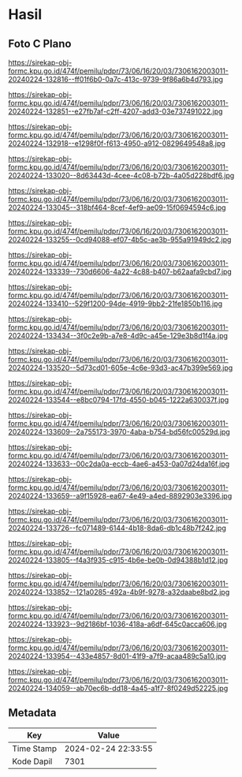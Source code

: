 # Hasil

## Foto C Plano

https://sirekap-obj-formc.kpu.go.id/474f/pemilu/pdpr/73/06/16/20/03/7306162003011-20240224-132816--ff01f6b0-0a7c-413c-9739-9f86a6b4d793.jpg

https://sirekap-obj-formc.kpu.go.id/474f/pemilu/pdpr/73/06/16/20/03/7306162003011-20240224-132851--e27fb7af-c2ff-4207-add3-03e737491022.jpg

https://sirekap-obj-formc.kpu.go.id/474f/pemilu/pdpr/73/06/16/20/03/7306162003011-20240224-132918--e1298f0f-f613-4950-a912-0829649548a8.jpg

https://sirekap-obj-formc.kpu.go.id/474f/pemilu/pdpr/73/06/16/20/03/7306162003011-20240224-133020--8d63443d-4cee-4c08-b72b-4a05d228bdf6.jpg

https://sirekap-obj-formc.kpu.go.id/474f/pemilu/pdpr/73/06/16/20/03/7306162003011-20240224-133045--318bf464-8cef-4ef9-ae09-15f0694594c6.jpg

https://sirekap-obj-formc.kpu.go.id/474f/pemilu/pdpr/73/06/16/20/03/7306162003011-20240224-133255--0cd94088-ef07-4b5c-ae3b-955a91949dc2.jpg

https://sirekap-obj-formc.kpu.go.id/474f/pemilu/pdpr/73/06/16/20/03/7306162003011-20240224-133339--730d6606-4a22-4c88-b407-b62aafa9cbd7.jpg

https://sirekap-obj-formc.kpu.go.id/474f/pemilu/pdpr/73/06/16/20/03/7306162003011-20240224-133410--529f1200-94de-4919-9bb2-21fe1850b116.jpg

https://sirekap-obj-formc.kpu.go.id/474f/pemilu/pdpr/73/06/16/20/03/7306162003011-20240224-133434--3f0c2e9b-a7e8-4d9c-a45e-129e3b8d1f4a.jpg

https://sirekap-obj-formc.kpu.go.id/474f/pemilu/pdpr/73/06/16/20/03/7306162003011-20240224-133520--5d73cd01-605e-4c6e-93d3-ac47b399e569.jpg

https://sirekap-obj-formc.kpu.go.id/474f/pemilu/pdpr/73/06/16/20/03/7306162003011-20240224-133544--e8bc0794-17fd-4550-b045-1222a630037f.jpg

https://sirekap-obj-formc.kpu.go.id/474f/pemilu/pdpr/73/06/16/20/03/7306162003011-20240224-133609--2a755173-3970-4aba-b754-bd56fc00529d.jpg

https://sirekap-obj-formc.kpu.go.id/474f/pemilu/pdpr/73/06/16/20/03/7306162003011-20240224-133633--00c2da0a-eccb-4ae6-a453-0a07d24da16f.jpg

https://sirekap-obj-formc.kpu.go.id/474f/pemilu/pdpr/73/06/16/20/03/7306162003011-20240224-133659--a9f15928-ea67-4e49-a4ed-8892903e3396.jpg

https://sirekap-obj-formc.kpu.go.id/474f/pemilu/pdpr/73/06/16/20/03/7306162003011-20240224-133726--fc071489-6144-4b18-8da6-db1c48b7f242.jpg

https://sirekap-obj-formc.kpu.go.id/474f/pemilu/pdpr/73/06/16/20/03/7306162003011-20240224-133805--f4a3f935-c915-4b6e-be0b-0d94388b1d12.jpg

https://sirekap-obj-formc.kpu.go.id/474f/pemilu/pdpr/73/06/16/20/03/7306162003011-20240224-133852--121a0285-492a-4b9f-9278-a32daabe8bd2.jpg

https://sirekap-obj-formc.kpu.go.id/474f/pemilu/pdpr/73/06/16/20/03/7306162003011-20240224-133923--9d2186bf-1036-418a-a6df-645c0acca606.jpg

https://sirekap-obj-formc.kpu.go.id/474f/pemilu/pdpr/73/06/16/20/03/7306162003011-20240224-133954--433e4857-8d01-41f9-a7f9-acaa489c5a10.jpg

https://sirekap-obj-formc.kpu.go.id/474f/pemilu/pdpr/73/06/16/20/03/7306162003011-20240224-134059--ab70ec6b-dd18-4a45-a1f7-8f0249d52225.jpg


## Metadata

| Key        | Value               |
| ---------- | ------------------- |
| Time Stamp | 2024-02-24 22:33:55 |
| Kode Dapil | 7301                |



